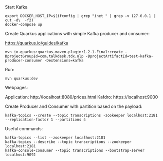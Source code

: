 Start Kafka

```
export DOCKER_HOST_IP=$(ifconfig | grep "inet " | grep -v 127.0.0.1 | cut -d\  -f2)
docker-compose up
```

Create Quarkus applications with simple Kafka producer and consumer:

https://quarkus.io/guides/kafka

```
mvn io.quarkus:quarkus-maven-plugin:1.2.1.Final:create -DprojectGroupId=com.talkdesk.tdx.nlp -DprojectArtifactId=test-kafka-producer-consumer -Dextensions=kafka
```

Run:

```
mvn quarkus:dev
```

Webpages:

Application: http://localhost:8080/prices.html
Kafdro: https://localhost:9000

Create Producer and Consumer with partition based on the payload:

```
kafka-topics --create --topic transcriptions -zookeeper localhost:2181 --replication-factor 1 --partitions 4
```

Useful commands:

```
kafka-topics --list --zookeeper localhost:2181
kafka-topics --describe --topic transcriptions --zookeeper localhost:2181
kafka-console-consumer --topic transcriptions --bootstrap-server localhost:9092
```

